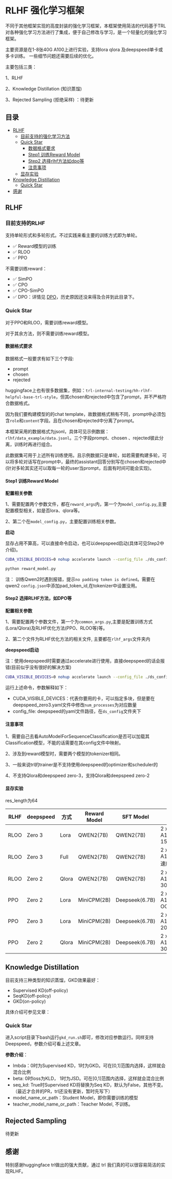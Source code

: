# RLHF 强化学习框架

不同于其他框架实现的高度封装的强化学习框架，本框架使用简洁的代码基于TRL对各种强化学习方法进行了集成，便于自己修改与学习，是一个轻量化的强化学习框架。

主要资源是在1-8张40G A100上进行实验，支持lora qlora 及deepspeed单卡或多卡训练。 一些细节问题还需要后续的优化。

主要包括三类：

1、RLHF

2、Knowledge Distillation (知识蒸馏)

3、Rejected Sampling (拒绝采样) ：待更新

## 目录

- [RLHF](#rlhf)
  - [目前支持的强化学习方法](#目前支持的rlhf)
  - [Quick Star](#quick-star)
    - [数据格式要求](#数据格式要求)
    - [Step1 训练Reward Model](#step1-训练reward-model)
    - [Step2 选择rlhf方法如dpo等](#step2-选择rlhf方法如dpo等)
    - [注意事项](#注意事项)
  - [显存实验](#显存实验)
- [Knowledge Distillation](#knowledge-distillation)
  - [Quick Star](#quick-star-1)
- [感谢](#感谢)

## RLHF
### 目前支持的RLHF
支持单轮形式和多轮形式。不过实践来看主要的训练方式即为单轮。

- ✅ Reward模型的训练
- ✅ RLOO
- ✅ PPO

不需要训练reward：
- ✅ SimPO
- ✅ CPO
- ✅ CPO-SimPO
- ✅ DPO：详情见 [DPO](../train_args/dpo/README.md)，历史原因还没来得及合并到此目录下。

### Quick Star

对于PPO和RLOO，需要训练reward模型。

对于其余方法，则不需要训练reward模型。

#### 数据格式要求

数据格式一般要求有如下三个字段:
- prompt
- chosen
- rejected

huggingface上也有很多数据集，例如：```trl-internal-testing/hh-rlhf-helpful-base-trl-style```，但其chosen和rejected中包含了prompt，并不严格符合数据格式。

因为我们要构建模型的的chat template，故数据格式稍有不同，prompt中必须包含```role```和```content```字段。且在chosen和rejected中分离了prompt。

本框架采用的数据格式为jsonl，具体可见示例数据：```rlhf/data_example/data.jsonl```。三个字段prompt、chosen 、rejected彼此分离，训练时再进行组合。

此数据集可用于上述所有训练使用。且示例数据只是单轮，如若需要构建多轮，可以将多轮对话写在prompt中，最终的assistant回答分别写在chosen和rejected中(针对多轮其实还可以取每一轮的user当prompt，后面有时间可能会实现)。


#### Step1 训练Reward Model

**配置相关参数**

1、需要配置两个参数文件，都在```reward_args```内，第一个为```model_config.py```,主要配置模型相关，如是否lora、qlora等。

2、第二个在```model_config.py```，主要配置训练相关参数。

**启动**

显存占用不算高，可以直接命令启动，也可以deepspeed启动(具体可见Step2中介绍)。
```bash
CUDA_VISIBLE_DEVICES=0 nohup accelerate launch --config_file ./ds_config/deepspeed_zero3.yaml reward_model.py
```

```bash
python reward_model.py
```

注：
训练Qwen2时遇到报错，提示```no padding token is defined```。需要在qwen2 ```config.json```中添加pad_token_id,在tokenizer中设置没用。

#### Step2 选择RLHF方法，如DPO等

**配置相关参数**

1、需要配置两个参数文件，第一个为```common_args.py```,主要是配置训练方式(Lora/Qlora)及RLHF优化方法(PPO、RLOO等)等。

2、第二个文件为RLHF优化方法的相关文件, 主要都在```rlhf_args```文件夹内

**deepspeed启动**

注：使用deepspeed时需要通过accelerate进行使用，直接deepspeed的话会报错(目前似乎没有很好的解决方案)

```bash
CUDA_VISIBLE_DEVICES=0 nohup accelerate launch --config_file ./ds_config/deepspeed_zero3.yaml train_rlhf.py
```
运行上述命令，参数解释如下：
- CUDA_VISIBLE_DEVICES：代表你要用的卡，可以指定多块，但是要在deepspeed_zero3.yaml文件中修改```num_processes```为对应数量
- config_file: deepspeed的yaml文件路径，在```ds_config```文件夹下

#### 注意事项
1、需要自己去看AutoModelForSequenceClassification是否可以加载其Classification模型，不能的话需要在其config文件中映射。

2、涉及到reward模型时，需要两个模型的tokenizer相同。

3、一般来说trl的trainer是不支持使用deepspeed的optimizer和scheduler的

4、不支持Qlora和deepspeed zero-3，支持Qlora和deepspeed zero-2


#### 显存实验
res_length为64

| **RLHF** | **deepspeed** | **方式** | **Reward Model** | **SFT Model**  | **显存占用**               |
|----------|---------------|--------|------------------|----------------|------------------------|
| RLOO     | Zero 3        | Lora   | QWEN2(7B)        | QWEN2(7B)      | 2 x A100(40GB): 15~30G |
| RLOO     | Zero 3        | Full   | QWEN2(7B)        | QWEN2(7B)      | 2 x A100(40GB): 速度很慢   |
| RLOO     | Zero 2        | Qlora  | QWEN2(7B)        | QWEN2(7B)      | 2 x A100(40GB): 30~40G |
| PPO      | Zero 2        | Lora   | MiniCPM(2B)      | Deepseek(6.7B) | 2 x A100(40GB): OOM    |
| PPO      | Zero 3        | Lora   | MiniCPM(2B)      | Deepseek(6.7B) | 2 x A100(40GB): 20-25G |
| PPO      | Zero 2        | Qlora  | MiniCPM(2B)      | Deepseek(6.7B) | 2 x A100(40GB): 30G    |

## Knowledge Distillation
目前支持三种类型的知识蒸馏，GKD效果最好：
- Supervised KD(off-policy)
- SeqKD(off-policy)
- GKD(on-policy)

具体介绍可参见文章：

### Quick Star
进入script目录下bash运行```gkd_run.sh```即可，修改对应参数运行。同样支持Deepspeed，参数介绍可看上述文章。

**参数介绍**：
- lmbda：0时为Supervised KD，1时为GKD。可在[0,1]范围内选择，这样就会混合比例
- beta:  0时loss为KLD， 1时为JSD。可在[0,1]范围内选择，这样就会混合比例
- seq_kd: True时Supervised KD将替换为Seq KD，默认为False，其他不变。（最近才合并的PR，trl还没有更新，暂时先写下）
- model_name_or_path：Student Model，即你需要训练的模型
- teacher_model_name_or_path：Teacher Model, 不训练。

## Rejected Sampling
待更新

## 感谢

特别感谢huggingface trl做出的强大贡献，通过 trl 我们真的可以很容易简洁的实现RLHF。